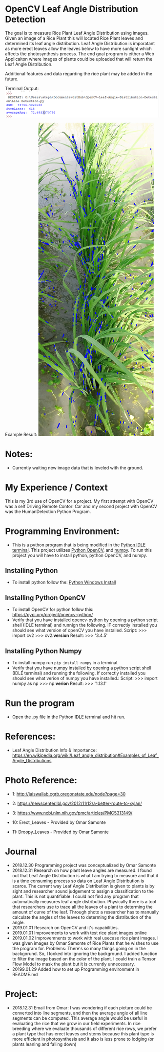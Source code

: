 # OpenCV Leaf Angle Distribution Detection
The goal is to measure Rice Plant Leaf Angle Distribution using images. Given an image of a Rice Plant this will located Rice Plant leaves and determined its leaf angle distribution. Leaf Angle Distribution is imporatant as more erect leaves allow the leaves below to have more sunlight which affects the photosynthesis process. The end goal program is either a Web Applicaiton where images of plants could be uploaded that will return the Leaf Angle Distribution. 

Additional features and data regarding the rice plant may be added in the future. 

Terminal Output: 
![alt text](https://raw.githubusercontent.com/stephensamonte/OpenCV-Leaf-Angle-Distribution-Detection/master/Terminal%20Output/Terminal%20Output.PNG)

Example Result: ![alt_text](https://github.com/stephensamonte/OpenCV-Leaf-Angle-Distribution-Detection/blob/master/Archive/2019.01.20%20Curved%20HoughLines.jpg?raw=true)

# Notes: 
- Currently waiting new image data that is leveled with the ground. 

# My Experience / Context
This is my 3rd use of OpenCV for a project. My first attempt with OpenCV was a self Driving Remote Contorl Car and my second project with OpenCV was the HumanDetection Python Program. 

# Programming Environment: 
- This is a python program that is being modified in the [Python IDLE terminal](https://www.python.org/downloads/). This project utilizes [Python OpenCV](https://pypi.org/project/opencv-python/), and [numpy](http://www.numpy.org/). To run this project you will have to install python, python OpenCV, and numpy. 

## Installing Python 
- To install python follow the: [Python Windows Install](https://www.python.org/downloads/) 

## Installing Python OpenCV 
- To install OpenCV for python follow this: https://pypi.org/project/opencv-python/
- Verify that you have installed opencv-python by opening a python script shell (IDLE terminal) and runnign the following. IF correctly installed you should see what version of openCV you have installed. 
	Script: 
		>>> import cv2
		>>> cv2.__version__
	Result:
		>>> '3.4.5'

## Installing Python Numpy 
- To install numpy run `pip install numpy` in a terminal. 
- Verify that you have numpy installed by opening a python script shell (IDLE terminal) and running the following. If correctly installed you should see what verion of numpy you have installed.: 
	Script:
		>>> import numpy as np
		>>> np.__verion__
	Result: 
		>>> '1.13.1' 

# Run the program
- Open the .py file in the Python IDLE terminal and hit run. 

# References: 
- Leaf Angle Distribution Info & Importance: https://en.wikipedia.org/wiki/Leaf_angle_distribution#Examples_of_Leaf_Angle_Distributions


# Photo Reference:
- 1: http://jaiswallab.cgrb.oregonstate.edu/node?page=30 
- 2: https://newscenter.lbl.gov/2012/11/12/a-better-route-to-xylan/ 
- 3: https://www.ncbi.nlm.nih.gov/pmc/articles/PMC5313149/ 

- 10: Erect_Leaves - Provided by Omar Samonte
- 11: Droopy_Leaves - Provided by Omar Samonte


# Journal 
- 2018.12.30 Programming project was conceptualized by Omar Samonte
- 2018.12.31 Research on how plant leave angles are measured. I found out that Leaf Angle Distribution is what I am trying to measure and that it is a time consuming process so data on Leaf Angle Distribution is scarce. The current way Leaf Angle Distribution is given to plants is by sight and researcher sound judgement to assign a classification to the plant. This is not quantifiable. I could not find any program that automatically measures leaf angle distribution. Physically there is a tool that researchers use to trace all the leaves of a plant to determing the amount of curve of the leaf. Through photo a researcher has to manually calculate the angles of the leaves to determing the distribution of the angle. 
- 2019.01.01 Research on OpenCV and it's capabilities. 
- 2019.01.01 Improvements to work with test rice plant images online 
- 2019.01.02 Improvemnents to work with real usecase rice plant images. I was given images by Omar Samonte of Rice Plants that he wishes to use the program for. Problems: There's so many things going on in the backgorund. So, I looked into ignoring the background. I added function to filter the image based on the color of the plant. I could train a Tensor Flow Model to mask the plant but it is currently unnecessary. 
- 20199.01.29 Added how to set up Programming environment in README.md

# Project: 
- 2018.12.31 Email from Omar: I was wondering if each picture could be converted into line segments, and then the average angle of all line segments can be computed. This average angle would be useful in  evaluating the rice that we grow in our field experiments. In rice breeding where we evaluate thousands of different rice rows, we prefer a plant type that has erect leaves and stems because this plant type is more efficient in photosynthesis and it also is less prone to lodging (or plants leaning and falling down)
